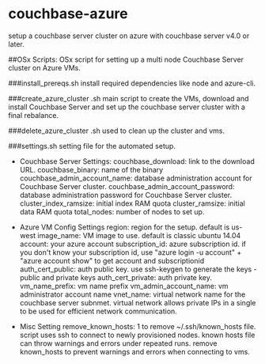 # couchbase-azure
setup a couchbase server cluster on azure with couchbase server v4.0 or later. 

##OSx Scripts: 
OSx script for setting up a multi node Couchbase Server cluster on Azure VMs.

###install_prereqs.sh
install required dependencies like node and azure-cli.

###create_azure_cluster .sh
main script to create the VMs, download and install Couchbase Server and set up the couchbase server cluster with a final rebalance.

###delete_azure_cluster .sh
used to clean up the cluster and vms.

###settings.sh
setting file for the automated setup.
- Couchbase Server Settings:
    couchbase_download: link to the download URL.
    couchbase_binary: name of the binary
    couchbase_admin_account_name: database administration account for Couchbase Server cluster.
    couchbase_admin_account_password: database administration password for Couchbase Server cluster.
cluster_index_ramsize: initial index RAM quota
cluster_ramsize: initial data RAM quota
total_nodes: number of nodes to set up.

- Azure VM Config Settings
region: region for the setup. default is us-west
image_name: VM image to use. default is classic ubuntu 14.04
account: your azure account
subscription_id: azure subscription id. if you don't know your subscription id, use "azure login -u account" +  "azure account show" to get  account and subscriptionid 
auth_cert_public: auth public key. use ssh-keygen to generate the keys - public and private keys
auth_cert_private: auth private key. 
vm_name_prefix: vm name prefix
vm_admin_account_name: vm administrator account name
vnet_name: virtual network name for the couchbase server subnmet. virtual network allows private IPs in a single to be used for efficient network communication. 

- Misc Setting
remove_known_hosts: 1 to remove ~/.ssh/known_hosts file. script uses ssh to connect to newly provisioned nodes. known hosts file can throw warnings and errors under repeated runs. remove known_hosts to prevent warnings and errors when connecting to vms.
